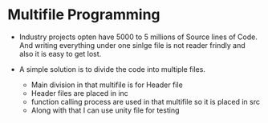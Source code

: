 # Multifile Programming
 * Industry projects opten have 5000 to 5 millions of Source lines of Code. And writing everything under one sinlge file is not reader frindly and also it is easy to get lost.
 * A simple solution is to divide the code into multiple files.

      * Main division in that multifile is for Header file
      * Header files are placed in inc
      * function calling process are used in that multifile so it is placed in src
      * Along with that I can use unity file for testing 
